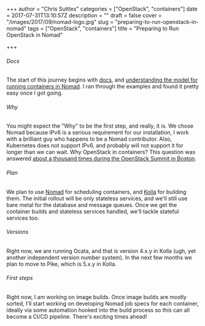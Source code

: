 +++
author = "Chris Suttles"
categories = ["OpenStack", "containers"]
date = 2017-07-31T13:10:57Z
description = ""
draft = false
cover = "/images/2017/09/nomad-logo.jpg"
slug = "preparing-to-run-openstack-in-nomad"
tags = ["OpenStack", "containers"]
title = "Preparing to Run OpenStack in Nomad"

+++


###### Docs

The start of this journey begins with [docs](https://www.nomadproject.io/intro/), and [understanding the model for running containers in Nomad](https://www.nomadproject.io/docs/job-specification/index.html).  I ran through the examples and found it pretty easy once I got going.

###### Why

You might expect the "Why" to be the first step, and really, it is. We chose Nomad because IPv6 is a serious requirement for our installation, I work with a brilliant guy who happens to be a Nomad contributor. Also, Kubernetes does not support IPv6, and probably will not support it for longer than we can wait. Why OpenStack in containers? This question was answered [about a thousand times during the OpenStack Summit in Boston](https://www.openstack.org/summit/boston-2017/summit-schedule/global-search?t=containers).


###### Plan

We plan to use [Nomad](https://www.nomadproject.io/) for scheduling containers, and [Kolla](https://github.com/openstack/kolla) for building them. The initial rollout will be only stateless services, and we'll still use bare metal for the database and message queues. Once we get the container builds and stateless services handled, we'll tackle stateful services too.

###### Versions

Right now, we are running Ocata, and that is version 4.x.y in Kolla (ugh, yet another independent version number system). In the next few months we plan to move to Pike, which is 5.x.y in Kolla.

###### First steps

Right now, I am working on image builds. Once image builds are mostly sorted, I'll start working on developing Nomad job specs for each container, ideally via some automation hooked into the build process so this can all become a CI/CD pipeline. There's exciting times ahead!

